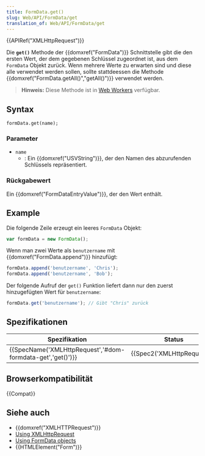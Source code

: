 ```yaml
---
title: FormData.get()
slug: Web/API/FormData/get
translation_of: Web/API/FormData/get
---
```

{{APIRef("XMLHttpRequest")}}

Die **`get()`** Methode der {{domxref("FormData")}} Schnittstelle gibt die den ersten Wert, der dem gegebenen Schlüssel zugeordnet ist, aus dem `FormData` Objekt zurück. Wenn mehrere Werte zu erwarten sind und diese alle verwendet werden sollen, sollte stattdeessen die Methode {{domxref("FormData.getAll()","getAll()")}} verwendet werden.

> **Hinweis:** Diese Methode ist in [Web Workers](/de/docs/Web/API/Web_Workers_API) verfügbar.

## Syntax

    formData.get(name);

### Parameter

- `name`
  - : Ein {{domxref("USVString")}}, der den Namen des abzurufenden Schlüssels repräsentiert.

### Rückgabewert

Ein {{domxref("FormDataEntryValue")}}, der den Wert enthält.

## Example

Die folgende Zeile erzeugt ein leeres `FormData` Objekt:

```js
var formData = new FormData();
```

Wenn man zwei Werte als `benutzername` mit {{domxref("FormData.append")}} hinzufügt:

```js
formData.append('benutzername', 'Chris');
formData.append('benutzername', 'Bob');
```

Der folgende Aufruf der `get()` Funktion liefert dann nur den zuerst hinzugefügten Wert für `benutzername`:

```js
formData.get('benutzername'); // Gibt "Chris" zurück
```

## Spezifikationen

| Spezifikation                                                                | Status                               | Kommentar |
| ---------------------------------------------------------------------------- | ------------------------------------ | --------- |
| {{SpecName('XMLHttpRequest','#dom-formdata-get','get()')}} | {{Spec2('XMLHttpRequest')}} |           |

## Browserkompatibilität

{{Compat}}

## Siehe auch

- {{domxref("XMLHTTPRequest")}}
- [Using XMLHttpRequest](/de/docs/DOM/XMLHttpRequest/Using_XMLHttpRequest "Using XMLHttpRequest")
- [Using FormData objects](/de/docs/DOM/XMLHttpRequest/FormData/Using_FormData_Objects "DOM/XMLHttpRequest/FormData/Using_FormData_objects")
- {{HTMLElement("Form")}}
